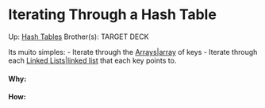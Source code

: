 # Iterating Through a Hash Table

Up: [Hash Tables](hash_tables)
Brother(s):
TARGET DECK

Its muito simples:
	- Iterate through the [Arrays|array](arrays|array) of keys
	- Iterate through each [Linked Lists|linked list](linked_lists|linked_list) that each key points to.



































#### Why:
#### How:









